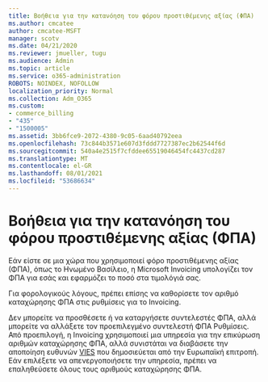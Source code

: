 ```yaml
---
title: Βοήθεια για την κατανόηση του φόρου προστιθέμενης αξίας (ΦΠΑ)
ms.author: cmcatee
author: cmcatee-MSFT
manager: scotv
ms.date: 04/21/2020
ms.reviewer: jmueller, tugu
ms.audience: Admin
ms.topic: article
ms.service: o365-administration
ROBOTS: NOINDEX, NOFOLLOW
localization_priority: Normal
ms.collection: Adm_O365
ms.custom:
- commerce_billing
- "435"
- "1500005"
ms.assetid: 3bb6fce9-2072-4380-9c05-6aad40792eea
ms.openlocfilehash: 73c844b3571e607d3fddd7727387ec2b62544f6d
ms.sourcegitcommit: 540a4e2515f7cfddee65519046454fc4437cd287
ms.translationtype: MT
ms.contentlocale: el-GR
ms.lasthandoff: 08/01/2021
ms.locfileid: "53686634"
---
```

# <a name="help-understanding-value-added-tax-vat"></a>Βοήθεια για την κατανόηση του φόρου προστιθέμενης αξίας (ΦΠΑ)

Εάν είστε σε μια χώρα που χρησιμοποιεί φόρο προστιθέμενης αξίας (ΦΠΑ), όπως το Ηνωμένο Βασίλειο, η Microsoft Invoicing υπολογίζει τον ΦΠΑ για εσάς και εφαρμόζει το ποσό στα τιμολόγιά σας.
  
Για φορολογικούς λόγους, πρέπει επίσης να καθορίσετε τον αριθμό καταχώρησης ΦΠΑ στις ρυθμίσεις για το Invoicing.
  
Δεν μπορείτε να προσθέσετε ή να καταργήσετε συντελεστές ΦΠΑ, αλλά μπορείτε να αλλάξετε τον προεπιλεγμένο συντελεστή ΦΠΑ Ρυθμίσεις. Από προεπιλογή, η Invoicing χρησιμοποιεί μια υπηρεσία για την επικύρωση αριθμών καταχώρησης ΦΠΑ, αλλά συνιστάται να διαβάσετε την αποποίηση ευθυνών [VIES](https://go.microsoft.com/fwlink/?LinkID=841741) που δημοσιεύεται από την Ευρωπαϊκή επιτροπή. Εάν επιλέξετε να απενεργοποιήσετε την υπηρεσία, πρέπει να επαληθεύσετε όλους τους αριθμούς καταχώρησης ΦΠΑ.